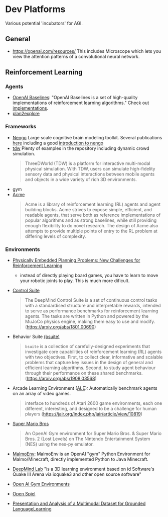# Dev Platforms

Various potential 'incubators' for AGI.

## General

- https://openai.com/resources/ This includes Microscope which lets you view the attention patterns of a convolutional neural network.

## Reinforcement Learning

### Agents
- [OpenAI Baselines](https://github.com/openai/baseline): "OpenAI Baselines is a set of high-quality implementations of reinforcement learning algorithms." Check out [implementations](https://github.com/openai/baselines/network/dependents?package_id=UGFja2FnZS01MDIzMjE5Mw%3D%3D).
- [plan2explore](https://github.com/ramanans1/plan2explore)

### Frameworks
- [Nengo](nengo.ai) Large scale cognitive brain modeling toolkit. Several publications [here](https://www.nengo.ai/publications/) including a good [introduction to nengo](http://compneuro.uwaterloo.ca/files/publications/bekolay.2014.pdf)
- [tdw](https://github.com/threedworld-mit/tdw/) Plenty of examples in the repository including dynamic crowd simulation.
  > ThreeDWorld (TDW) is a platform for interactive multi-modal physical simulation. With TDW, users can simulate high-fidelity sensory data and physical interactions between mobile agents and objects in a wide variety of rich 3D environments.
- gym
- [Acme](https://github.com/deepmind/acme)
  > Acme is a library of reinforcement learning (RL) agents and agent building blocks. Acme strives to expose simple, efficient, and readable agents, that serve both as reference implementations of popular algorithms and as strong baselines, while still providing enough flexibility to do novel research. The design of Acme also attempts to provide multiple points of entry to the RL problem at differing levels of complexity.


### Environments
- [Physically Embedded Planning Problems: New Challenges for Reinforcement Learning](https://arxiv.org/abs/2009.05524)
  - instead of directly playing board games, you have to learn to move your robotic joints to play. This is much more dificult.

- [Control Suite](https://github.com/deepmind/dm_control)  
  > The DeepMind Control Suite is a set of continuous control tasks with a standardised structure and interpretable rewards, intended to serve as performance benchmarks for reinforcement learning agents. The tasks are written in Python and powered by the MuJoCo physics engine, making them easy to use and modify. (https://arxiv.org/abs/1801.00690)
- Behavior Suite [(bsuite)](https://github.com/deepmind/bsuite)
  > `bsuite` is a collection of carefully-designed experiments
that investigate core capabilities of reinforcement learning (RL) agents with
two objectives. First, to collect clear, informative and scalable problems
that capture key issues in the design of general and efficient learning algorithms. Second, to study agent behaviour through their performance
on these shared benchmarks. (https://arxiv.org/abs/1908.03568)
- Arcade Learning Environment ([ALE](https://github.com/mgbellemare/Arcade-Learning-Environment)): Automatically benchmark agents on an array of video games.
  > interface to hundreds of Atari 2600 game environments, each one different, interesting, and designed to be a challenge for human players (https://jair.org/index.php/jair/article/view/10819)
- [Super Mario Bros](https://github.com/Kautenja/gym-super-mario-bros)
  > An OpenAI Gym environment for Super Mario Bros. & Super Mario Bros. 2 (Lost Levels) on The Nintendo Entertainment System (NES) using the nes-py emulator.
- [MalmoEnv](https://github.com/Microsoft/malmo/tree/master/MalmoEnv): MalmoEnv is an OpenAI "gym" Python Environment for Malmo/Minecraft, directly implemented Python to Java Minecraft.
- [DeepMind Lab](https://github.com/deepmind/lab) "is a 3D learning environment based on id Software's Quake III Arena via ioquake3 and other open source software"
- [Open AI Gym Environments](https://github.com/openai/gym/blob/master/docs/environments.md)
- [Open Spiel](https://github.com/deepmind/open_spiel)
- [Presentation and Analysis of a Multimodal Dataset for Grounded LanguageLearning](https://arxiv.org/abs/2007.14987)